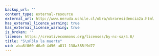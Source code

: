 ```yaml
---
backup_url: ''
content_type: external-resource
external_url: http://www.neruda.uchile.cl/obra/obraresidencia2a.html
has_external_licence_warning: true
has_external_license_warning: true
is_broken: ''
license: https://creativecommons.org/licenses/by-nc-sa/4.0/
title: "S\xF3lo la muerte"
uid: aba8f060-d0a0-4d56-a811-138a385f9d77
---
```

